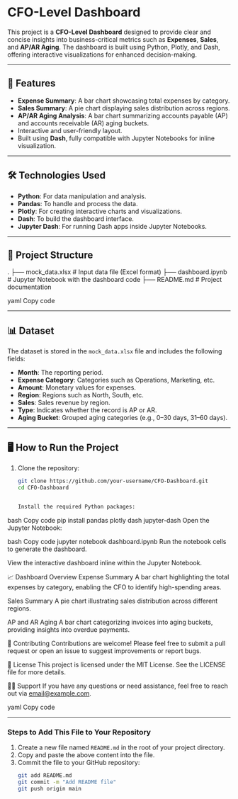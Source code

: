 # CFO-Level Dashboard

This project is a **CFO-Level Dashboard** designed to provide clear and concise insights into business-critical metrics such as **Expenses**, **Sales**, and **AP/AR Aging**. The dashboard is built using Python, Plotly, and Dash, offering interactive visualizations for enhanced decision-making.

---

## 🚀 Features

- **Expense Summary**: A bar chart showcasing total expenses by category.
- **Sales Summary**: A pie chart displaying sales distribution across regions.
- **AP/AR Aging Analysis**: A bar chart summarizing accounts payable (AP) and accounts receivable (AR) aging buckets.
- Interactive and user-friendly layout.
- Built using **Dash**, fully compatible with Jupyter Notebooks for inline visualization.

---

## 🛠️ Technologies Used

- **Python**: For data manipulation and analysis.
- **Pandas**: To handle and process the data.
- **Plotly**: For creating interactive charts and visualizations.
- **Dash**: To build the dashboard interface.
- **Jupyter Dash**: For running Dash apps inside Jupyter Notebooks.

---

## 📂 Project Structure

. ├── mock_data.xlsx # Input data file (Excel format) ├── dashboard.ipynb # Jupyter Notebook with the dashboard code ├── README.md # Project documentation

yaml
Copy code


---

## 📊 Dataset

The dataset is stored in the `mock_data.xlsx` file and includes the following fields:
- **Month**: The reporting period.
- **Expense Category**: Categories such as Operations, Marketing, etc.
- **Amount**: Monetary values for expenses.
- **Region**: Regions such as North, South, etc.
- **Sales**: Sales revenue by region.
- **Type**: Indicates whether the record is AP or AR.
- **Aging Bucket**: Grouped aging categories (e.g., 0–30 days, 31–60 days).

---

## 🖥️ How to Run the Project

1. Clone the repository:
   ```bash
   git clone https://github.com/your-username/CFO-Dashboard.git
   cd CFO-Dashboard


   Install the required Python packages:

bash
Copy code
pip install pandas plotly dash jupyter-dash
Open the Jupyter Notebook:

bash
Copy code
jupyter notebook dashboard.ipynb
Run the notebook cells to generate the dashboard.

View the interactive dashboard inline within the Jupyter Notebook.

📈 Dashboard Overview
Expense Summary
A bar chart highlighting the total expenses by category, enabling the CFO to identify high-spending areas.

Sales Summary
A pie chart illustrating sales distribution across different regions.

AP and AR Aging
A bar chart categorizing invoices into aging buckets, providing insights into overdue payments.

🤝 Contributing
Contributions are welcome! Please feel free to submit a pull request or open an issue to suggest improvements or report bugs.

📜 License
This project is licensed under the MIT License. See the LICENSE file for more details.

🙋‍♂️ Support
If you have any questions or need assistance, feel free to reach out via email@example.com.

yaml
Copy code

---

### Steps to Add This File to Your Repository
1. Create a new file named `README.md` in the root of your project directory.
2. Copy and paste the above content into the file.
3. Commit the file to your GitHub repository:
   ```bash
   git add README.md
   git commit -m "Add README file"
   git push origin main


